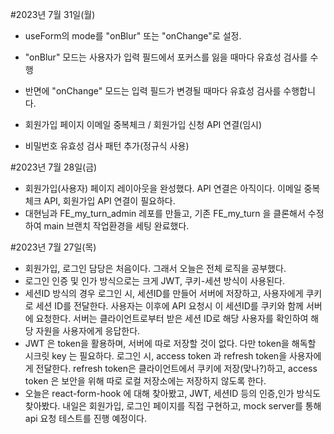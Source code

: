 #2023년 7월 31일(월)
- useForm의 mode를 "onBlur" 또는 "onChange"로 설정.
- "onBlur" 모드는 사용자가 입력 필드에서 포커스를 잃을 때마다 유효성 검사를 수행
- 반면에 "onChange" 모드는 입력 필드가 변경될 때마다 유효성 검사를 수행합니다.

- 회원가입 페이지 이메일 중복체크 / 회원가입 신청 API 연결(임시)
- 비밀번호 유효성 검사 패턴 추가(정규식 사용)

#2023년 7월 28일(금)
- 회원가입(사용자) 페이지 레이아웃을 완성했다. API 연결은 아직이다. 이메일 중복체크 API, 회원가입 API 연결이 필요하다.
- 대현님과 FE_my_turn_admin 레포를 만들고, 기존 FE_my_turn 을 클론해서 수정하여 main 브랜치 작업환경을 세팅 완료했다.

#2023년 7월 27일(목)
- 회원가입, 로그인 담당은 처음이다. 그래서 오늘은 전체 로직을 공부했다.
- 로그인 인증 및 인가 방식으로는 크게 JWT, 쿠키-세션 방식이 사용된다.
- 세션ID 방식의 경우 로그인 시, 세션ID를 만들어 서버에 저장하고, 사용자에게 쿠키로 세션 ID를 전달한다. 사용자는 이후에 API 요청시 이 세션ID를 쿠키와 함께 서버에 요청한다. 서버는 클라이언트로부터 받은 세션 ID로 해당 사용자를 확인하여 해당 자원을 사용자에게 응답한다.
- JWT 은 token을 활용하며, 서버에 따로 저장할 것이 없다. 다만 token을 해독할 시크릿 key 는 필요하다. 로그인 시, access token 과 refresh token을 사용자에게 전달한다. refresh token은 클라이언트에서 쿠키에 저장(맞나?)하고, access token 은 보안을 위해 따로 로컬 저장소에는 저장하지 않도록 한다.
- 오늘은 react-form-hook 에 대해 찾아봤고, JWT, 세션ID 등의 인증,인가 방식도 찾아봤다. 내일은 회원가입, 로그인 페이지를 직접 구현하고, mock server를 통해 api 요청 테스트를 진행 예정이다.